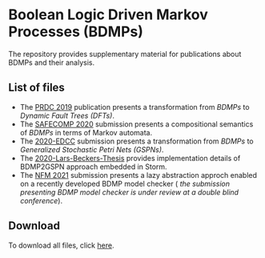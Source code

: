# Boolean Logic Driven Markov Processes (BDMPs)

The repository provides supplementary material for publications about BDMPs and their analysis.

## List of files
- The [PRDC 2019](2019-PRDC) publication presents a transformation from *BDMPs* to *Dynamic Fault Trees (DFTs)*.
- The [SAFECOMP 2020](2020-SAFECOMP) submission presents a compositional semantics of *BDMPs* in terms of Markov automata.
- The [2020-EDCC](2020-EDCC) submission presents a transformation from *BDMPs* to *Generalized Stochastic Petri Nets (GSPNs)*.
- The [2020-Lars-Beckers-Thesis](2020-Lars-Beckers-Masters-Thesis) provides implementation details of BDMP2GSPN approach embedded in Storm. 
- The [NFM 2021](NFM2021) submission presents a lazy abstraction approch enabled on a recently developed BDMP model checker (<i> the submission presenting BDMP model checker is under review at a double blind conference</i>).

## Download
To download all files, click [here](https://github.com/moves-rwth/dft-bdmp/archive/master.zip).
